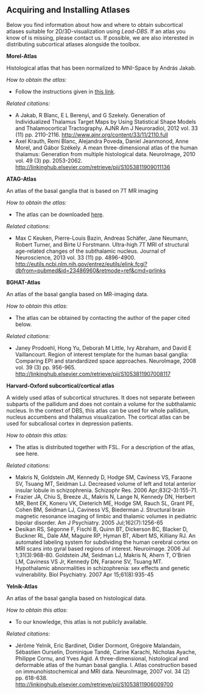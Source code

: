 ## Acquiring and Installing Atlases

Below you find information about how and where to obtain subcortical atlases suitable for 2D/3D-visualization using _Lead-DBS_. If an atlas you know of is missing, please contact us. If possible, we are also interested in distributing subcortical atlases alongside the toolbox.

**Morel-Atlas**

Histological atlas that has been normalized to MNI-Space by András Jakab.

_How to obtain the atlas:_

* Follow the instructions given in [this link](https://www.jiscmail.ac.uk/cgi-bin/webadmin?A3=ind1301&L=FSL&E=quoted-printable&P=7166083&B=--485b397dd697cacab604d45aa2b3&T=text/html;%20charset=windows-1252&pending=&X=0290545B6A3325E2C8).

_Related citations:_

- A Jakab, R Blanc, E L Berenyi, and G Szekely. Generation of Individualized Thalamus Target Maps by Using Statistical Shape Models and Thalamocortical Tractography. AJNR Am J Neuroradiol, 2012 vol. 33 (11) pp. 2110-2116. http://www.ajnr.org/content/33/11/2110.full
- Axel Krauth, Remi Blanc, Alejandra Poveda, Daniel Jeanmonod, Anne Morel, and Gábor Székely. A mean three-dimensional atlas of the human thalamus: Generation from multiple histological data. NeuroImage, 2010 vol. 49 (3) pp. 2053-2062. http://linkinghub.elsevier.com/retrieve/pii/S1053811909011136

**ATAG-Atlas**

An atlas of the basal ganglia that is based on 7T MR imaging

_How to obtain the atlas:_

* The atlas can be downloaded [here](https://www.nitrc.org/projects/atag).

_Related citations:_

* Max C Keuken, Pierre-Louis Bazin, Andreas Schäfer, Jane Neumann, Robert Turner, and Birte U Forstmann. Ultra-high 7T MRI of structural age-related changes of the subthalamic nucleus. Journal of Neuroscience, 2013 vol. 33 (11) pp. 4896-4900. http://eutils.ncbi.nlm.nih.gov/entrez/eutils/elink.fcgi?dbfrom=pubmed&id=23486960&retmode=ref&cmd=prlinks

**BGHAT-Atlas**

An atlas of the basal ganglia based on MR-imaging data.

_How to obtain this atlas:_

* The atlas can be obtained by contacting the author of the paper cited below.

_Related citations:_

* Janey Prodoehl, Hong Yu, Deborah M Little, Ivy Abraham, and David E Vaillancourt. Region of interest template for the human basal ganglia: Comparing EPI and standardized space approaches. NeuroImage, 2008 vol. 39 (3) pp. 956-965. http://linkinghub.elsevier.com/retrieve/pii/S1053811907008117

**Harvard-Oxford subcortical/cortical atlas**

A widely used atlas of subcortical structures. It  does not separate between subparts of the pallidum and does not contain a volume for the subthalamic nucleus. In the context of DBS, this atlas can be used for whole pallidum, nucleus accumbens and thalamus visualization. The cortical atlas can be used for subcallosal cortex in depression patients.

_How to obtain this atlas:_

* The atlas is distributed together with FSL. For a description of the atlas, see here.

_Related citations:_

* Makris N, Goldstein JM, Kennedy D, Hodge SM, Caviness VS, Faraone SV, Tsuang MT, Seidman LJ. Decreased volume of left and total anterior insular lobule in schizophrenia. Schizophr Res. 2006 Apr;83(2-3):155-71.
* Frazier JA, Chiu S, Breeze JL, Makris N, Lange N, Kennedy DN, Herbert MR, Bent EK, Koneru VK, Dieterich ME, Hodge SM, Rauch SL, Grant PE, Cohen BM, Seidman LJ, Caviness VS, Biederman J. Structural brain magnetic resonance imaging of limbic and thalamic volumes in pediatric bipolar disorder. Am J Psychiatry. 2005 Jul;162(7):1256-65
* Desikan RS, Ségonne F, Fischl B, Quinn BT, Dickerson BC, Blacker D, Buckner RL, Dale AM, Maguire RP, Hyman BT, Albert MS, Killiany RJ. An automated labeling system for subdividing the human cerebral cortex on MRI scans into gyral based regions of interest. Neuroimage. 2006 Jul 1;31(3):968-80.
Goldstein JM, Seidman LJ, Makris N, Ahern T, O’Brien LM, Caviness VS Jr, Kennedy DN, Faraone SV, Tsuang MT. Hypothalamic abnormalities in schizophrenia: sex effects and genetic vulnerability. Biol Psychiatry. 2007 Apr 15;61(8):935-45

**Yelnik-Atlas**

An atlas of the basal ganglia based on histological data.

_How to obtain this atlas:_

* To our knowledge, this atlas is not publicly available.

_Related citations:_

* Jérôme Yelnik, Eric Bardinet, Didier Dormont, Grégoire Malandain, Sébastien Ourselin, Dominique Tandé, Carine Karachi, Nicholas Ayache, Philippe Cornu, and Yves Agid. A three-dimensional, histological and deformable atlas of the human basal ganglia. I. Atlas construction based on immunohistochemical and MRI data. NeuroImage, 2007 vol. 34 (2) pp. 618-638. http://linkinghub.elsevier.com/retrieve/pii/S1053811906009700
